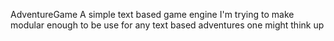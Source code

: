 AdventureGame
A simple text based game engine I'm trying to make modular enough to be use for any text based adventures one might think up
